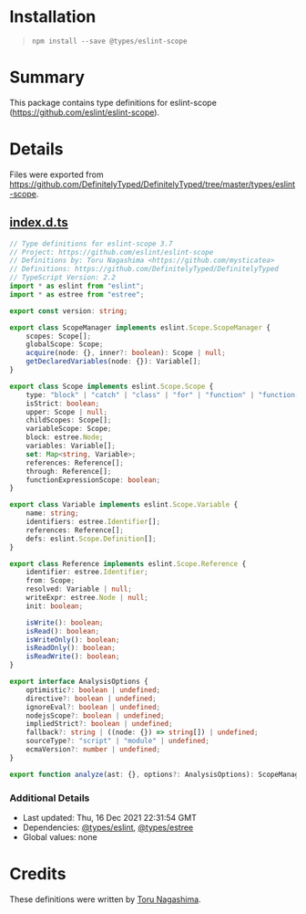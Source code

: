 # Installation
> `npm install --save @types/eslint-scope`

# Summary
This package contains type definitions for eslint-scope (https://github.com/eslint/eslint-scope).

# Details
Files were exported from https://github.com/DefinitelyTyped/DefinitelyTyped/tree/master/types/eslint-scope.
## [index.d.ts](https://github.com/DefinitelyTyped/DefinitelyTyped/tree/master/types/eslint-scope/index.d.ts)
````ts
// Type definitions for eslint-scope 3.7
// Project: https://github.com/eslint/eslint-scope
// Definitions by: Toru Nagashima <https://github.com/mysticatea>
// Definitions: https://github.com/DefinitelyTyped/DefinitelyTyped
// TypeScript Version: 2.2
import * as eslint from "eslint";
import * as estree from "estree";

export const version: string;

export class ScopeManager implements eslint.Scope.ScopeManager {
    scopes: Scope[];
    globalScope: Scope;
    acquire(node: {}, inner?: boolean): Scope | null;
    getDeclaredVariables(node: {}): Variable[];
}

export class Scope implements eslint.Scope.Scope {
    type: "block" | "catch" | "class" | "for" | "function" | "function-expression-name" | "global" | "module" | "switch" | "with" | "TDZ";
    isStrict: boolean;
    upper: Scope | null;
    childScopes: Scope[];
    variableScope: Scope;
    block: estree.Node;
    variables: Variable[];
    set: Map<string, Variable>;
    references: Reference[];
    through: Reference[];
    functionExpressionScope: boolean;
}

export class Variable implements eslint.Scope.Variable {
    name: string;
    identifiers: estree.Identifier[];
    references: Reference[];
    defs: eslint.Scope.Definition[];
}

export class Reference implements eslint.Scope.Reference {
    identifier: estree.Identifier;
    from: Scope;
    resolved: Variable | null;
    writeExpr: estree.Node | null;
    init: boolean;

    isWrite(): boolean;
    isRead(): boolean;
    isWriteOnly(): boolean;
    isReadOnly(): boolean;
    isReadWrite(): boolean;
}

export interface AnalysisOptions {
    optimistic?: boolean | undefined;
    directive?: boolean | undefined;
    ignoreEval?: boolean | undefined;
    nodejsScope?: boolean | undefined;
    impliedStrict?: boolean | undefined;
    fallback?: string | ((node: {}) => string[]) | undefined;
    sourceType?: "script" | "module" | undefined;
    ecmaVersion?: number | undefined;
}

export function analyze(ast: {}, options?: AnalysisOptions): ScopeManager;

````

### Additional Details
 * Last updated: Thu, 16 Dec 2021 22:31:54 GMT
 * Dependencies: [@types/eslint](https://npmjs.com/package/@types/eslint), [@types/estree](https://npmjs.com/package/@types/estree)
 * Global values: none

# Credits
These definitions were written by [Toru Nagashima](https://github.com/mysticatea).
